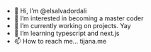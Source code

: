 - 👋 Hi, I’m @elsalvadordali
- 👀 I’m interested in becoming a master coder
- 🌱 I’m currently working on projects. Yay
- 💞️ I’m learning typescript and next.js
- 📫 How to reach me... tijana.me
